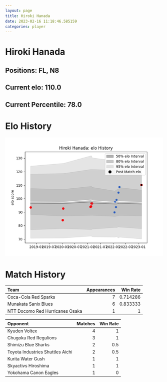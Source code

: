 ```yaml
---  
layout: page  
title: Hiroki Hanada  
date: 2023-02-16 11:18:46.585159  
categories: player  
---
```

# Hiroki Hanada

## Positions: FL, N8

## Current elo: 110.0

## Current Percentile: 78.0

# Elo History


![elo history](history_HirokiHanada.png)
# Match History


| Team                            |   Appearances |   Win Rate |
|:--------------------------------|--------------:|-----------:|
| Coca-Cola Red Sparks            |             7 |   0.714286 |
| Munakata Sanix Blues            |             6 |   0.833333 |
| NTT Docomo Red Hurricanes Osaka |             1 |   1        |

| Opponent                         |   Matches |   Win Rate |
|:---------------------------------|----------:|-----------:|
| Kyuden Voltex                    |         4 |        1   |
| Chugoku Red Regulions            |         3 |        1   |
| Shimizu Blue Sharks              |         2 |        0.5 |
| Toyota Industries Shuttles Aichi |         2 |        0.5 |
| Kurita Water Gush                |         1 |        1   |
| Skyactivs Hiroshima              |         1 |        1   |
| Yokohama Canon Eagles            |         1 |        0   |